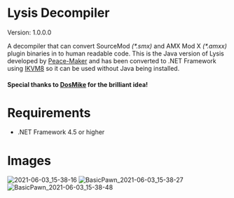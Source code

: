 # Lysis Decompiler
Version: 1.0.0.0

A decompiler that can convert SourceMod *(\*.smx)* and AMX Mod X *(\*.amxx)* plugin binaries in to human readable code.
This is the Java version of Lysis developed by  [Peace-Maker](https://github.com/peace-maker/lysis-java) and has been converted to .NET Framework using [IKVM8](https://github.com/windward-studios/ikvm8) so it can be used without Java being installed.

#### Special thanks to [DosMike](https://github.com/DosMike) for the brilliant idea!

# Requirements
 + .NET Framework 4.5 or higher

# Images
![2021-06-03_15-38-16](https://user-images.githubusercontent.com/22834512/120654403-f4b10800-c481-11eb-8b34-371de18addea.png)
![BasicPawn_2021-06-03_15-38-27](https://user-images.githubusercontent.com/22834512/120654445-fc70ac80-c481-11eb-974b-d85369f57e9e.png)
![BasicPawn_2021-06-03_15-38-48](https://user-images.githubusercontent.com/22834512/120654448-fda1d980-c481-11eb-93c3-6ec641353f9d.png)
